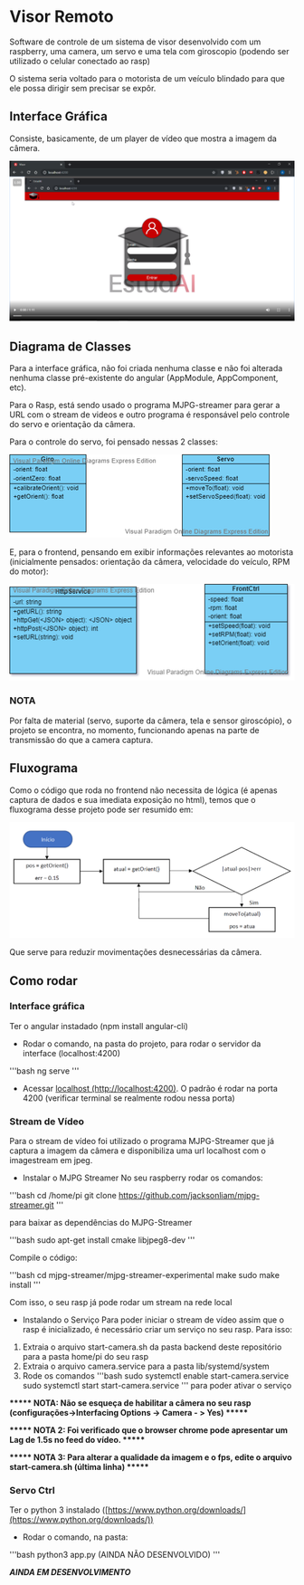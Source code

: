 # Visor Remoto
Software de controle de um sistema de visor desenvolvido com um raspberry, uma camera, um servo e uma tela com giroscopio (podendo ser utilizado o celular conectado ao rasp)

O sistema seria voltado para o motorista de um veículo blindado para que ele possa dirigir sem precisar se expôr.

## Interface Gráfica
Consiste, basicamente, de um player de vídeo que mostra a imagem da câmera.

![esboco](/documentação/esboco.png) 

## Diagrama de Classes
Para a interface gráfica, não foi criada nenhuma classe e não foi alterada nenhuma classe pré-existente do angular (AppModule, AppComponent, etc).

Para o Rasp, está sendo usado o programa MJPG-streamer para gerar a URL com o stream de videos e outro programa é responsável pelo controle do servo e orientação da câmera.

Para o controle do servo, foi pensado nessas 2 classes:

![diagramaBackEnd](/documentação/diagramaClassesBck.png)

E, para o frontend, pensando em exibir informações relevantes ao motorista (inicialmente pensados: orientação da câmera, velocidade do veículo, RPM do motor):

![diagramaBackEnd](/documentação/diagramaClassesFrnt.png)

### NOTA
Por falta de material (servo, suporte da câmera, tela e sensor giroscópio), o projeto se encontra, no momento, funcionando apenas na parte de transmissão do que a camera captura.

## Fluxograma
Como o código que roda no frontend não necessita de lógica (é apenas captura de dados e sua imediata exposição no html), temos que o fluxograma desse projeto pode ser resumido em:

![diagramaBackEnd](/documentação/fluxograma.png)

Que serve para reduzir movimentações desnecessárias da câmera.

## Como rodar
### Interface gráfica
Ter o angular instadado (npm install angular-cli)

- Rodar o comando, na pasta do projeto, para rodar o servidor da interface (localhost:4200)

'''bash
ng serve
'''

- Acessar <a href="http://localhost:4200" target="blank">localhost (http://localhost:4200)</a>. O padrão é rodar na porta 4200 (verificar terminal se realmente rodou nessa porta)

### Stream de Vídeo
Para o stream de vídeo foi utilizado o programa MJPG-Streamer que já captura a imagem da câmera e disponibiliza uma url localhost com o imagestream em jpeg.

- Instalar o MJPG Streamer
No seu raspberry rodar os comandos:

'''bash
cd /home/pi
git clone https://github.com/jacksonliam/mjpg-streamer.git
'''

para baixar as dependências do MJPG-Streamer

'''bash
sudo apt-get install cmake libjpeg8-dev
'''

Compile o código:

'''bash
cd mjpg-streamer/mjpg-streamer-experimental
make
sudo make install
'''

Com isso, o seu rasp já pode rodar um stream na rede local

- Instalando o Serviço
Para poder iniciar o stream de vídeo assim que o rasp é inicializado, é necessário criar um serviço no seu rasp. Para isso:

1. Extraia o arquivo start-camera.sh da pasta backend deste repositório para a pasta home/pi do seu rasp
1. Extraia o arquivo camera.service para a pasta lib/systemd/system
1. Rode os comandos
'''bash
sudo systemctl enable start-camera.service
sudo systemctl start start-camera.service
'''
para poder ativar o serviço


__***** NOTA: Não se esqueça de habilitar a câmera no seu rasp (configurações->Interfacing Options -> Camera - > Yes) *****__

__***** NOTA 2: Foi verificado que o browser chrome pode apresentar um Lag de 1.5s no feed do vídeo. *****__

__***** NOTA 3: Para alterar a qualidade da imagem e o fps, edite o arquivo start-camera.sh (última linha) *****__

### Servo Ctrl
Ter o python 3 instalado ([https://www.python.org/downloads/](https://www.python.org/downloads/))

- Rodar o comando, na pasta:

'''bash
python3 app.py (AINDA NÃO DESENVOLVIDO)
'''
  
__*****AINDA EM DESENVOLVIMENTO*****__

